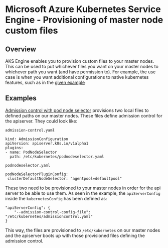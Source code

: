 # Microsoft Azure Kubernetes Service Engine - Provisioning of master node custom files

## Overview

AKS Engine enables you to provision custom files to your master nodes. This can be used to put whichever files you want on your master nodes to whichever path you want (and have permission to). For example, the use case is when you want additional configurations to native kubernetes features, such as in
the [given example](../examples/customfiles/kubernetes-customfiles-podnodeselector.yaml)

## Examples
[Admission control with pod node selector](../examples/customfiles/kubernetes-customfiles-podnodeselector.yaml) provisions two local files to defined paths on our master nodes. These files define admission control for the apiserver. They could look like:

`admission-control.yaml`
```
kind: AdmissionConfiguration
apiVersion: apiserver.k8s.io/v1alpha1
plugins:
- name: PodNodeSelector
  path: /etc/kubernetes/podnodeselector.yaml
```

`podnodeselector.yaml`
```
podNodeSelectorPluginConfig:
 clusterDefaultNodeSelector: "agentpool=defaultpool"
```

These two need to be provisioned to your master nodes in order for the api server to be able to use them. As seen in the example, the `apiServerConfig` inside the `kubernetesConfig` has been defined as:

```
"apiServerConfig": {
    "--admission-control-config-file":  "/etc/kubernetes/admissioncontrol.yaml"
}
```

This way, the files are provisioned to `/etc/kubernetes` on our master nodes and the apiserver boots up with those provisioned files defining the admission control.